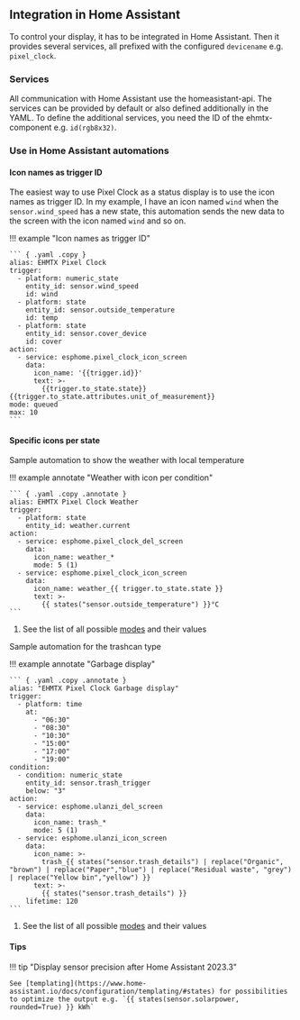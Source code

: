 ## Integration in Home Assistant

To control your display, it has to be integrated in Home Assistant. Then it provides several services, all prefixed with the configured `devicename` e.g. `pixel_clock`.

### Services

All communication with Home Assistant use the homeasistant-api. The services can be provided by default or also defined additionally in the YAML. To define the additional services, you need the ID of the ehmtx-component e.g. `id(rgb8x32)`.

### Use in Home Assistant automations

#### Icon names as trigger ID

The easiest way to use Pixel Clock as a status display is to use the icon names as trigger ID. In my example, I have an icon named `wind` when the `sensor.wind_speed` has a new state, this automation sends the new data to the screen with the icon named `wind` and so on.

!!! example "Icon names as trigger ID"

    ``` { .yaml .copy }
    alias: EHMTX Pixel Clock
    trigger:
      - platform: numeric_state
        entity_id: sensor.wind_speed
        id: wind
      - platform: state
        entity_id: sensor.outside_temperature
        id: temp
      - platform: state
        entity_id: sensor.cover_device
        id: cover
    action:
      - service: esphome.pixel_clock_icon_screen
        data:
          icon_name: '{{trigger.id}}'
          text: >-
            {{trigger.to_state.state}}{{trigger.to_state.attributes.unit_of_measurement}}
    mode: queued
    max: 10
    ```

#### Specific icons per state

Sample automation to show the weather with local temperature

!!! example annotate "Weather with icon per condition"

    ``` { .yaml .copy .annotate }
    alias: EHMTX Pixel Clock Weather
    trigger:
      - platform: state
        entity_id: weather.current
    action:
      - service: esphome.pixel_clock_del_screen
        data:
          icon_name: weather_*
          mode: 5 (1)
      - service: esphome.pixel_clock_icon_screen
        data:
          icon_name: weather_{{ trigger.to_state.state }}
          text: >-
            {{ states("sensor.outside_temperature") }}°C
    ```
1.  See the list of all possible [modes](esphomatrix.md#screens-and-modes) and their values

Sample automation for the trashcan type

!!! example annotate "Garbage display"

    ``` { .yaml .copy .annotate }
    alias: "EHMTX Pixel Clock Garbage display"
    trigger:
      - platform: time
        at:
          - "06:30"
          - "08:30"
          - "10:30"
          - "15:00"
          - "17:00"
          - "19:00"
    condition:
      - condition: numeric_state
        entity_id: sensor.trash_trigger
        below: "3"
    action:
      - service: esphome.ulanzi_del_screen
        data:
          icon_name: trash_*
          mode: 5 (1)
      - service: esphome.ulanzi_icon_screen
        data:
          icon_name: >-
            trash_{{ states("sensor.trash_details") | replace("Organic", "brown") | replace("Paper","blue") | replace("Residual waste", "grey") | replace("Yellow bin","yellow") }}
          text: >-
            {{ states("sensor.trash_details") }}
        lifetime: 120
    ```
1.  See the list of all possible [modes](esphomatrix.md#screens-and-modes) and their values

#### Tips

!!! tip "Display sensor precision after Home Assistant 2023.3"

    See [templating](https://www.home-assistant.io/docs/configuration/templating/#states) for possibilities to optimize the output e.g. `{{ states(sensor.solarpower, rounded=True) }} kWh`
